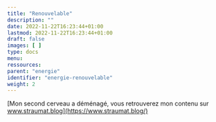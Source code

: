 ```yaml
---
title: "Renouvelable"
description: ""
date: 2022-11-22T16:23:44+01:00
lastmod: 2022-11-22T16:23:44+01:00
draft: false
images: [ ]
type: docs
menu:
ressources:
parent: "energie"
identifier: "energie-renouvelable"
weight: 2
---
```


[Mon second cerveau a déménagé, vous retrouverez mon contenu sur www.straumat.blog](https://www.straumat.blog/)